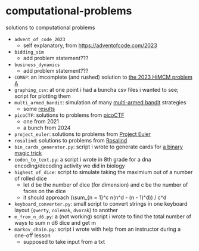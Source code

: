 # computational-problems

solutions to computational problems

* `advent_of_code_2023`
  * self explanatory, from <https://adventofcode.com/2023>
* `bidding_sim`
  * add problem statement???
* `business_dynamics`
  * add problem statement???
* `COMAP`: an imcomplete (and rushed) solution to [the 2023 HiMCM problem A](https://www.contest.comap.com/highschool/contests/himcm/2023_Problems/2023_HiMCM_Problem_A.pdf)
* `graphing_csv`: at one point i had a buncha csv files i wanted to see; script for plotting them
* `multi_armed_bandit`: simulation of many [multi-armed bandit](https://en.wikipedia.org/wiki/Multi-armed_bandit) strategies
  * some [results](https://docs.google.com/spreadsheets/d/1cuiZzXJO2ck79vSPMjOMBO4CeuijI--GUfSbAgbbjqk/edit?gid=0#gid=0)
* `picoCTF`: solutions to problems from [picoCTF](https://picoctf.org/)
  * one from 2021
  * a bunch from 2024
* `project_euler`: solutions to problems from [Project Euler](https://projecteuler.net/archives)  
* `rosalind`: solutions to problems from [Rosalind](https://rosalind.info/problems/locations/)  
* `bin_cards_generator.py`: script i wrote to generate cards for [a binary magic trick](https://www.nku.edu/~longa/shows/binary/binomialcards.pdf)
* `codon_to_text.py`: a script i wrote in 8th grade for a dna encoding/decoding activity we did in biology
* `highest_of_dice`: script to simulate taking the maximium out of a number of rolled dice
  * let d be the number of dice (for dimension) and c be the number of faces on the dice
  * it should approach (\sum_{n = 1}^c n(n^d - (n - 1)^d)) / c^d
* `keyboard_converter.py`: small script to convert strings in one keyboard layout (`qwerty`, `colemak`, `dvorak`) to another
* `m_from_n_d6.py`: a (not working) script i wrote to find the total number of ways to sum n d6 dice and get m
* `markov_chain.py`: script i wrote with help from an instructor during a one-off lesson
  * supposed to take input from a txt  
